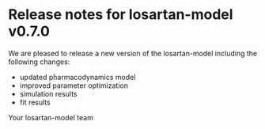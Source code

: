 # Release notes for losartan-model v0.7.0

We are pleased to release a new version of the losartan-model including the 
following changes:

- updated pharmacodynamics model
- improved parameter optimization
- simulation results
- fit results

Your losartan-model team
